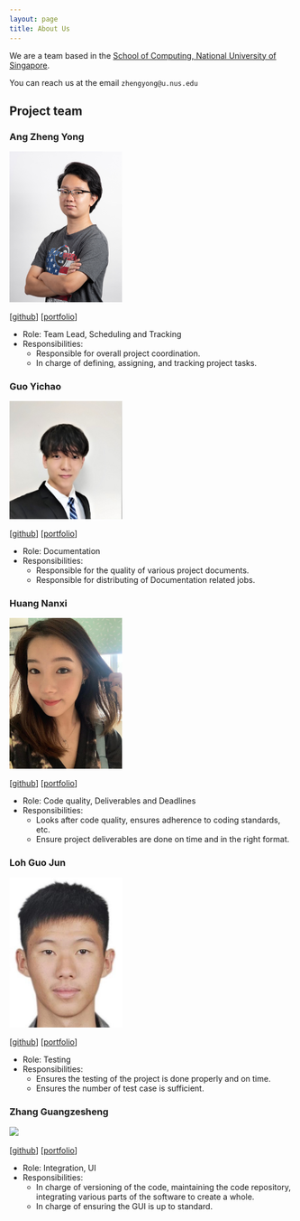 ```yaml
---
layout: page
title: About Us
---
```


We are a team based in the [School of Computing, National University of Singapore](http://www.comp.nus.edu.sg).

You can reach us at the email `zhengyong@u.nus.edu`

## Project team

### Ang Zheng Yong

<img src="images/arsatis.png" width="200px">

[[github](https://github.com/arsatis)]
[[portfolio](team/arsatis.md)]

* Role: Team Lead, Scheduling and Tracking
* Responsibilities:
    * Responsible for overall project coordination.
    * In charge of defining, assigning, and tracking project tasks.

### Guo Yichao

<img src="images/gycc7253.png" width="200px">

[[github](http://github.com/gycc7253)]
[[portfolio](team/gycc7253.md)]

* Role: Documentation
* Responsibilities:
    * Responsible for the quality of various project documents.
    * Responsible for distributing of Documentation related jobs.

### Huang Nanxi

<img src="images/nanxi-huang.png" width="200px">

[[github](http://github.com/nanxi-huang)]
[[portfolio](team/nanxi-huang.md)]

* Role: Code quality, Deliverables and Deadlines
* Responsibilities:
    * Looks after code quality, ensures adherence to coding standards, etc.
    * Ensure project deliverables are done on time and in the right format.

### Loh Guo Jun

<img src="images/gj0407790.png" width="200px">

[[github](http://github.com/gj0407790)]
[[portfolio](team/gj0407790.md)]

* Role: Testing
* Responsibilities:
    * Ensures the testing of the project is done properly and on time.
    * Ensures the number of test case is sufficient.

### Zhang Guangzesheng

<img src="images/johndoe.png" width="200px">

[[github](http://github.com/johndoe)]
[[portfolio](team/.md)]

* Role: Integration, UI
* Responsibilities:
    * In charge of versioning of the code, maintaining the code repository, integrating various parts of the software to create a whole.
    * In charge of ensuring the GUI is up to standard.
